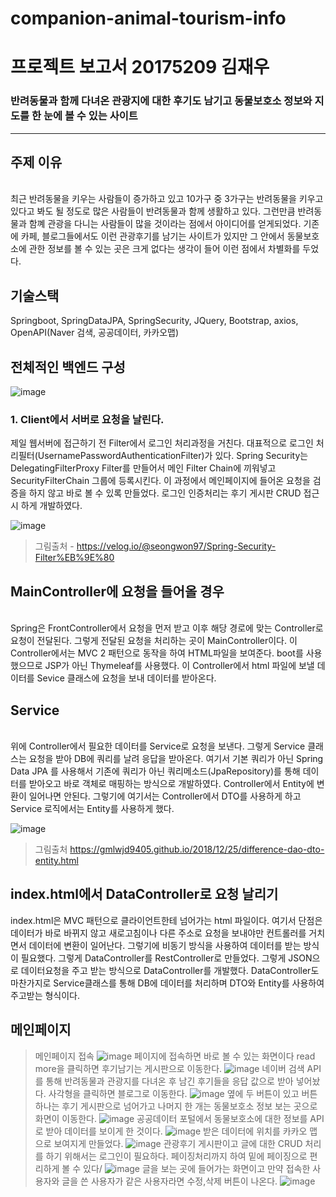 # companion-animal-tourism-info

# 프로젝트 보고서 20175209 김재우

<h3>반려동물과 함께 다녀온 관광지에 대한 후기도 남기고 동물보호소 정보와 지도를 한 눈에 볼 수 있는 사이트</h3>
<hr>

<h2>주제 이유</h2>
<br>
 최근 반려동물을 키우는 사람들이 증가하고 있고 10가구 중 3가구는 반려동물을 키우고 있다고 봐도 될 정도로 많은 사람들이 반려동물과 함께 생활하고 있다. 그런만큼 반려동물과 함꼐 관광을 다니는 사람들이 많을 것이라는 점에서 아이디어를 얻게되었다. 기존에 카페, 블로그들에서도 이런 관광후기를 남기는 사이트가 있지만 그 안에서 동물보호소에 관한 정보를 볼 수 있는 곳은 크게 없다는 생각이 들어 이런 점에서 차별화를 두었다. 

<h2>기술스택</h2>
  Springboot, SpringDataJPA, SpringSecurity, JQuery, Bootstrap, axios, OpenAPI(Naver 검색, 공공데이터, 카카오맵) 
  



<h2>전체적인 백엔드 구성</h2>

![image](https://user-images.githubusercontent.com/79129475/206648243-c7202909-00a9-4259-8975-fe1006852114.png)
<h3>1. Client에서 서버로 요청을 날린다.</h3>
제일 웹서버에 접근하기 전 Filter에서 로그인 처리과정을 거친다. 대표적으로 로그인 처리필터(UsernamePasswordAuthenticationFilter)가 있다. Spring Security는 DelegatingFilterProxy Filter를 만들어서 메인 Filter Chain에 끼워넣고 SecurityFilterChain 그룹에 등록시킨다. 이 과정에서 메인페이지에 들어온 요청을 검증을 하지 않고 바로 볼 수 있록 만들었다. 로그인 인증처리는 후기 게시판 CRUD 접근시 하게 개발하였다.

![image](https://user-images.githubusercontent.com/79129475/206649487-aebd304c-8b32-46c3-ac2f-52b2c949963f.png)

 > 그림출처 - https://velog.io/@seongwon97/Spring-Security-Filter%EB%9E%80
 
 
 <h2>MainController에 요청을 들어올 경우</h2>
 <br>
 Spring은 FrontController에서 요청을 먼저 받고 이후 해당 경로에 맞는 Controller로 요청이 전달된다. 그렇게 전달된 요청을 처리하는 곳이 MainController이다. 이 Controller에서는 MVC 2 패턴으로 동작을 하여 HTML파일을 보여준다. boot를 사용했으므로 JSP가 아닌 Thymeleaf를 사용했다.
 이 Controller에서 html 파일에 보낼 데이터를 Sevice 클래스에 요청을 보내 데이터를 받아온다. 
 
 <h2>Service </h2>
 <br>
위에 Controller에서 필요한 데이터를 Service로 요청을 보낸다. 그렇게 Service 클래스는 요청을 받아 DB에 쿼리를 날려 응답을 받아온다. 여기서 기본 쿼리가 아닌 Spring Data JPA 를 사용해서 기존에 쿼리가 아닌 쿼리메소드(JpaRepository)를 통해 데이터를 받아오고 바로 객체로 매핑하는 방식으로 개발하였다. Controller에서 Entity에 변환이 일어나면 안된다. 그렇기에 여기서는 Controller에서 DTO를 사용하게 하고 Service 로직에서는 Entity를 사용하게 했다.
<br>


![image](https://user-images.githubusercontent.com/79129475/206824425-c34cf21f-334f-4ae0-bb77-6e84863bb50c.png)

> 그림출처 https://gmlwjd9405.github.io/2018/12/25/difference-dao-dto-entity.html


<h2>index.html에서 DataController로 요청 날리기</h2>
index.html은 MVC 패턴으로 클라이언트한테 넘어가는 html 파일이다. 여기서 단점은 데이터가 바로 바뀌지 않고 새로고침이나 다른 주소로 요청을 보내야만 컨트롤러를 거치면서 데이터에 변환이 일어난다. 그렇기에 비동기 방식을 사용하여 데이터를 받는 방식이 필요했다. 그렇게 DataController를 RestController로 만들었다. 그렇게 JSON으로 데이터요청을 주고 받는 방식으로 DataController를 개발했다. DataController도 마찬가지로 Service클래스를 통해 DB에 데이터를 처리하며 DTO와 Entity를 사용하여 주고받는 형식이다.

<h2>메인페이지</h2>

> 메인페이지 접속
![image](https://user-images.githubusercontent.com/79129475/206825031-42321fbd-1e16-4bcc-b0d6-0d814eb32097.png)
> 페이지에 접속하면 바로 볼 수 있는 화면이다 read more을 클릭하면 후기남기는 게시판으로 이동한다.
![image](https://user-images.githubusercontent.com/79129475/206825046-e906b8bd-696d-4941-9226-d798fc5f3729.png)
> 네이버 검색 API를 통해 반려동물과 관광지를 다녀온 후 남긴 후기들을 응답 값으로 받아 넣어놨다. 사각형을 클릭하면 블로그로 이동한다.
![image](https://user-images.githubusercontent.com/79129475/206825078-8bb9b4d6-c9a3-452f-8d72-e259840df4fd.png)
> 옆에 두 버튼이 있고 버튼 하나는 후기 게시판으로 넘어가고 나머지 한 개는 동물보호소 정보 보는 곳으로 화면이 이동한다.
![image](https://user-images.githubusercontent.com/79129475/206825087-adfe95fc-207f-4047-a39e-6a7a3406f172.png)
> 공공데이터 포털에서 동물보호소에 대한 정보를 API로 받아 데이터를 보이게 한 것이다.
![image](https://user-images.githubusercontent.com/79129475/206825096-6539af0d-ae49-4f2c-8ee7-6ed4805bcfe4.png)
> 받은 데이터에 위치를 카카오 맵으로 보여지게 만들었다.
![image](https://user-images.githubusercontent.com/79129475/206825107-cfc76e3a-0e4e-476a-9b11-209a00f24c38.png)
> 관광후기 게시판이고 글에 대한 CRUD 처리를 하기 위해서는 로그인이 필요하다. 페이징처리까지 하여 밑에 페이징으로 편리하게 볼 수 있다/
![image](https://user-images.githubusercontent.com/79129475/206825115-33ec35ca-591e-4d8b-8939-689c05246433.png)
> 글을 보는 곳에 들어가는 화면이고 만약 접속한 사용자와 글을 쓴 사용자가 같은 사용자라면 수정,삭제 버튼이 나온다.
![image](https://user-images.githubusercontent.com/79129475/206825127-c9bb76c5-4b48-4d16-8f24-d6f2feab1793.png)





